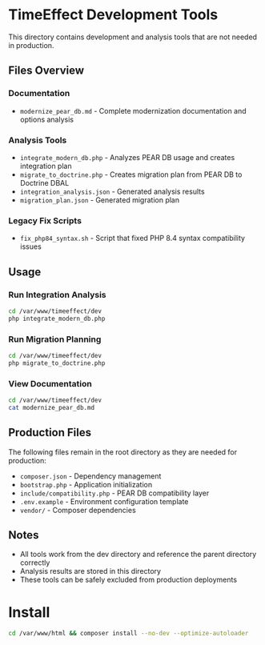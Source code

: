 # TimeEffect Development Tools

This directory contains development and analysis tools that are not needed in production.

## Files Overview

### Documentation
- `modernize_pear_db.md` - Complete modernization documentation and options analysis

### Analysis Tools
- `integrate_modern_db.php` - Analyzes PEAR DB usage and creates integration plan
- `migrate_to_doctrine.php` - Creates migration plan from PEAR DB to Doctrine DBAL
- `integration_analysis.json` - Generated analysis results
- `migration_plan.json` - Generated migration plan

### Legacy Fix Scripts
- `fix_php84_syntax.sh` - Script that fixed PHP 8.4 syntax compatibility issues

## Usage

### Run Integration Analysis
```bash
cd /var/www/timeeffect/dev
php integrate_modern_db.php
```

### Run Migration Planning
```bash
cd /var/www/timeeffect/dev
php migrate_to_doctrine.php
```

### View Documentation
```bash
cd /var/www/timeeffect/dev
cat modernize_pear_db.md
```

## Production Files

The following files remain in the root directory as they are needed for production:

- `composer.json` - Dependency management
- `bootstrap.php` - Application initialization
- `include/compatibility.php` - PEAR DB compatibility layer
- `.env.example` - Environment configuration template
- `vendor/` - Composer dependencies

## Notes

- All tools work from the dev directory and reference the parent directory correctly
- Analysis results are stored in this directory
- These tools can be safely excluded from production deployments

# Install

```bash
cd /var/www/html && composer install --no-dev --optimize-autoloader
